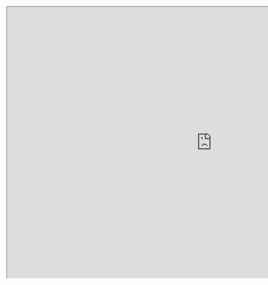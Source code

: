 <figure class="video_container">
  <iframe src="https://public.tableau.com/views/gif_16182940609810/sheet0_1?:embed=yes&:showVizHome=no" width="1082" height="717">
  </iframe>
</figure>
